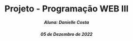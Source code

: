 <h1 align="center"> Projeto - Programação WEB III </h1>
<h5 align="center"> Aluna: Danielle Costa </h5>
<h5 align="center"> 05 de Dezembro de 2022 </h5>
